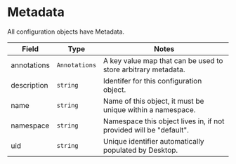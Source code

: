 # Metadata

All configuration objects have Metadata.

| Field       | Type          | Notes                                 |
| ----------  | ------------- | ------------------------------------- |
| annotations | `Annotations` | A key value map that can be used to store arbitrary metadata. |
| description | `string`      | Identifer for this configuration object. |
| name        | `string`      | Name of this object, it must be unique within a namespace. |
| namespace   | `string`      | Namespace this object lives in, if not provided will be "default". |
| uid         | `string`      | Unique identifier automatically populated by Desktop. |
